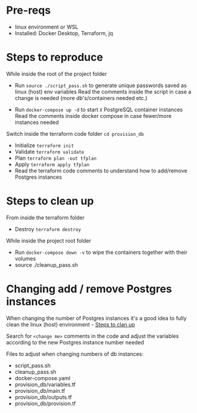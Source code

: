 # Pre-reqs
- linux environment or WSL
- Installed: Docker Desktop, Terraform, jq

# Steps to reproduce
While inside the root of the project folder
- Run `source ./script_pass.sh` to generate unique passwords saved as linux (host) env variables
Read the comments inside the script in case a change is needed (more db's/containers needed etc.)

- Run `docker-compose up -d` to start `X` PostgreSQL container instances
Read the comments inside docker compose in case fewer/more instances needed

Switch inside the terraform code folder `cd provision_db`

- Initialize `terraform init`
- Validate `terraform validate`
- Plan `terraform plan -out tfplan`
- Apply `terraform apply tfplan`
- Read the terraform code comments to understand how to add/remove Postgres instances

# Steps to clean up
From inside the terraform folder 
- Destroy `terraform destroy`

While inside the project root folder
- Run `docker-compose down -v` to wipe the containers together with their volumes
- source ./cleanup_pass.sh

# Changing add / remove Postgres instances
When changing the number of Postgres instances it's a good idea to fully clean the linux (host) environment - [Steps to clan up](#steps-to-clean-up)

Search for `<change me>` comments in the code and adjust the variables according to the new Postgres instance number needed

Files to adjust when changing numbers of db instances:
- script_pass.sh
- cleanup_pass.sh
- docker-compose.yaml
- provision_db/variables.tf
- provision_db/main.tf
- provision_db/outputs.tf
- provision_db/provision.tf


